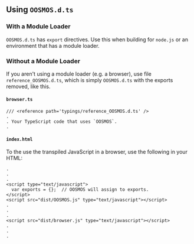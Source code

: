 ## Using `OOSMOS.d.ts`

### With a Module Loader

`OOSMOS.d.ts` has `export` directives.  Use this when building for `node.js` or an environment that has a module loader.

### Without a Module Loader

If you aren't using a module loader (e.g. a browser), use file `reference_OOSMOS.d.ts`, which is simply `OOSMOS.d.ts` with the exports removed, like this.

#### `browser.ts`
```
/// <reference path='typings/reference_OOSMOS.d.ts' />
.
. Your TypeScript code that uses `OOSMOS`.
.
```

#### `index.html`
To the use the transpiled JavaScript in a browser, use the following in your HTML:

```
.
.
.
<script type="text/javascript">
  var exports = {};  // OOSMOS will assign to exports.
</script>
<script src="dist/OOSMOS.js" type="text/javascript"></script>
.
.
.
<script src="dist/browser.js" type="text/javascript"></script>
.
.
.
```
